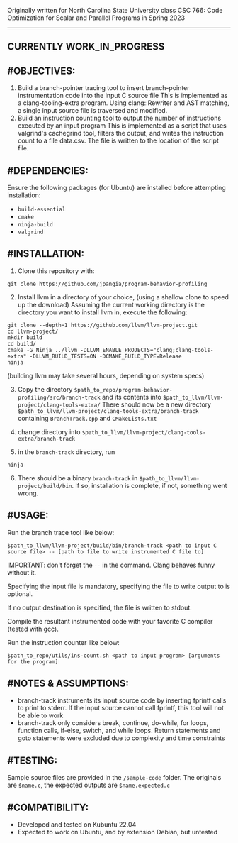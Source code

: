 Originally written for North Carolina State University class CSC 766: Code Optimization for Scalar and Parallel Programs in Spring 2023

--------------------------
CURRENTLY WORK_IN_PROGRESS
--------------------------

#OBJECTIVES:
-----------
1. Build a branch-pointer tracing tool to insert branch-pointer instrumentation code into the input C source file
    This is implemented as a clang-tooling-extra program. Using clang::Rewriter and AST matching, a single input source file is traversed 
    and modified. 
2. Build an instruction counting tool to output the number of instructions executed by an input program
    This is implemented as a script that uses valgrind's cachegrind tool, filters the output, and writes the instruction count to a file
    data.csv. The file is written to the location of the script file.

#DEPENDENCIES:
-------------
Ensure the following packages (for Ubuntu) are installed before attempting installation:
* `build-essential`
* `cmake`
* `ninja-build`
* `valgrind`

#INSTALLATION:
-------------
1. Clone this repository with: 
```console
git clone https://github.com/jpangia/program-behavior-profiling
```

2. Install llvm in a directory of your choice, (using a shallow clone to speed up the download)
Assuming the current working directory is the directory you want to install llvm in, execute the following:
```console
git clone --depth=1 https://github.com/llvm/llvm-project.git
cd llvm-project/
mkdir build
cd build/
cmake -G Ninja ../llvm -DLLVM_ENABLE_PROJECTS="clang;clang-tools-extra" -DLLVM_BUILD_TESTS=ON -DCMAKE_BUILD_TYPE=Release
ninja
```
(building llvm may take several hours, depending on system specs)

3. Copy the directory `$path_to_repo/program-behavior-profiling/src/branch-track` and its contents into `$path_to_llvm/llvm-project/clang-tools-extra/`
    There should now be a new directory `$path_to_llvm/llvm-project/clang-tools-extra/branch-track` containing `BranchTrack.cpp` and `CMakeLists.txt`

4. change directory into `$path_to_llvm/llvm-project/clang-tools-extra/branch-track`

5. in the `branch-track` directory, run 
```console
ninja
```

6. There should be a binary `branch-track` in `$path_to_llvm/llvm-project/build/bin`. If so, installation is complete, if not, something went wrong.

#USAGE:
------
Run the branch trace tool like below:
```console
$path_to_llvm/llvm-project/build/bin/branch-track <path to input C source file> -- [path to file to write instrumented C file to]
```
IMPORTANT: don't forget the `--` in the command. Clang behaves funny without it.

Specifying the input file is mandatory, specifying the file to write output to is optional.

If no output destination is specified, the file is written to stdout.

Compile the resultant instrumented code with your favorite C compiler (tested with gcc).

Run the instruction counter like below:
```console
$path_to_repo/utils/ins-count.sh <path to input program> [arguments for the program]
```

#NOTES & ASSUMPTIONS:
--------------------
- branch-track instruments its input source code by inserting fprintf calls to print to stderr. If the input source cannot call fprintf, this tool will not be able to work
- branch-track only considers break, continue, do-while, for loops, function calls, if-else, switch, and while loops. Return statements and goto statements were excluded due to complexity and time constraints

#TESTING:
--------
Sample source files are provided in the `/sample-code` folder.
The originals are `$name.c`, the expected outputs are `$name.expected.c`

#COMPATIBILITY:
--------------
- Developed and tested on Kubuntu 22.04 
- Expected to work on Ubuntu, and by extension Debian, but untested